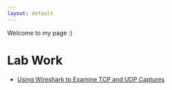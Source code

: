 ```yaml
---
layout: default
---
```


Welcome to my page :)

# Lab Work
* [Using Wireshark to Examine TCP and UDP Captures](./Using_Wireshark_to_Examine_TCP_and_UDP_Captures.html)
